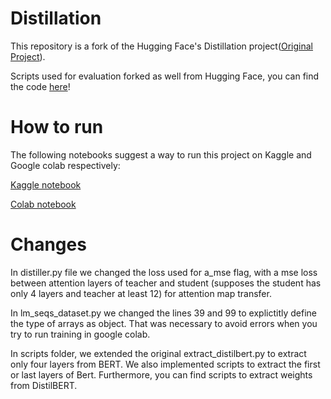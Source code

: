 # Distillation

This repository is a fork of the Hugging Face's Distillation project(<a href="https://github.com/huggingface/transformers/tree/main/examples/research_projects/distillation">Original Project</a>).

Scripts used for evaluation forked as well from Hugging Face, you can find the code  <a href="https://github.com/huggingface/transformers/tree/main/examples/pytorch/text-classification">here</a>!

# How to run

The following notebooks suggest a way to run this project on Kaggle and Google colab respectively:

<a href="https://www.kaggle.com/code/giorgosgotzias/distillation">Kaggle notebook</a>

<a href="https://colab.research.google.com/drive/1yPTiE7a65bqy6U56mDTv4oQ4i6LSE1fd?usp=sharing">Colab notebook</a>

# Changes

In distiller.py file we changed the loss used for a_mse flag, with a mse loss between attention layers of teacher and student (supposes the student has only 4 layers and teacher at least 12) for attention map transfer.

In lm_seqs_dataset.py we changed the lines 39 and 99 to explictitly define the type of arrays as object. That was necessary to avoid errors when you try to run training in google colab.

In scripts folder, we extended the original extract_distilbert.py to extract only four layers from BERT. We also implemented scripts to extract the first or last layers of Bert. Furthermore, you can find scripts to extract weights from DistilBERT.
